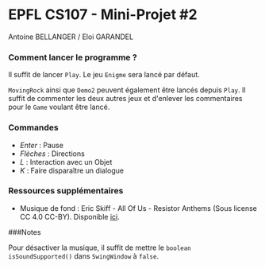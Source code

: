 # EPFL CS107 - Mini-Projet #2

Antoine BELLANGER / Eloi GARANDEL

### Comment lancer le programme ?

Il suffit de lancer `Play`. Le jeu `Enigme` sera lancé par défaut.

`MovingRock` ainsi que `Demo2` peuvent également être lancés depuis `Play`. Il suffit de commenter les deux autres jeux et d'enlever les commentaires pour le `Game` voulant être lancé. 

### Commandes

* _Enter_ : Pause
* _Flèches_ : Directions
* _L_ : Interaction avec un Objet
* _K_ : Faire disparaître un dialogue

### Ressources supplémentaires

* Musique de fond : Eric Skiff - All Of Us - Resistor Anthems (Sous license CC 4.0 CC-BY). Disponible [ici](https://ericskiff.com/music/).

###Notes

Pour désactiver la musique, il suffit de mettre le `boolean isSoundSupported()` dans `SwingWindow` à `false`.